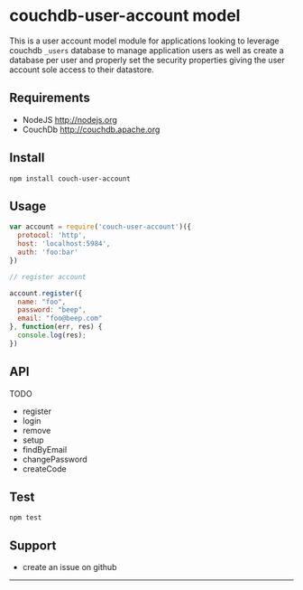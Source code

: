 # couchdb-user-account model

This is a user account model module for applications looking to
leverage couchdb `_users` database to manage application users as 
well as create a database per user and properly set the security
properties giving the user account sole access to their datastore.

## Requirements

- NodeJS http://nodejs.org
- CouchDb http://couchdb.apache.org

## Install

`npm install couch-user-account`

## Usage

``` js
var account = require('couch-user-account')({ 
  protocol: 'http',
  host: 'localhost:5984',
  auth: 'foo:bar'
})

// register account

account.register({
  name: "foo",
  password: "beep",
  email: "foo@beep.com"
}, function(err, res) {
  console.log(res);
})
```

## API

TODO

* register
* login
* remove
* setup
* findByEmail
* changePassword
* createCode

## Test

`npm test`

## Support

* create an issue on github


---


